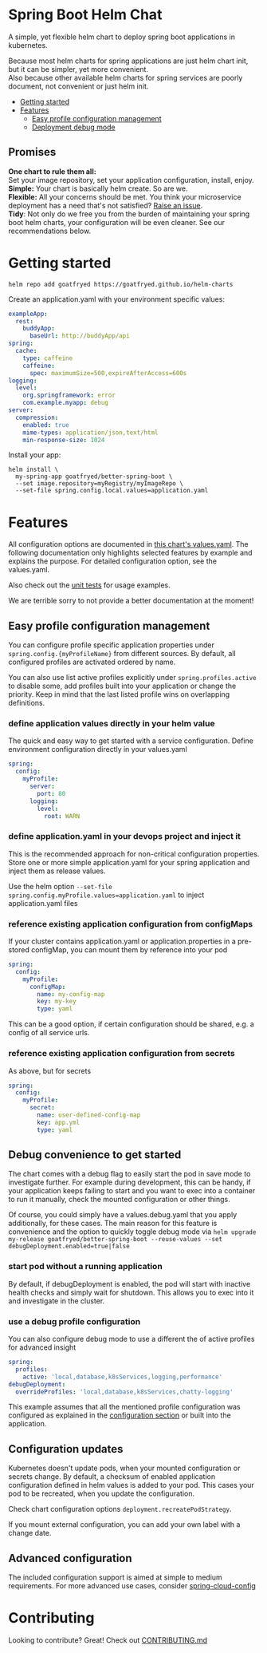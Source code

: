 <!-- omit in toc -->
# Spring Boot Helm Chat
A simple, yet flexible helm chart to deploy spring boot applications in kubernetes.

Because most helm charts for spring applications are just helm chart init,
but it can be simpler, yet more convenient.\
Also because other available helm charts for spring services are poorly document, not convenient or just helm init.

- [Getting started](#getting-started)
- [Features](#features)
    - [Easy profile configuration management](#easy-profile-configuration-management)
    - [Deployment debug mode](#)

## Promises
**One chart to rule them all:**\
Set your image repository, set your application configuration, install, enjoy.
**Simple:** Your chart is basically helm create. So are we.\
**Flexible:** All your concerns should be met. You think your microservice deployment has a need that's not satisfied? [Raise an issue](../../CONTRIBUTING.md).\
**Tidy**: Not only do we free you from the burden of maintaining your spring boot helm charts, your configuration will be even cleaner. See our recommendations below.

# Getting started
```shell
helm repo add goatfryed https://goatfryed.github.io/helm-charts
```

Create an application.yaml with your environment specific values:
```yaml
exampleApp:
  rest:
    buddyApp:
      baseUrl: http://buddyApp/api
spring:
  cache:
    type: caffeine
    caffeine:
      spec: maximumSize=500,expireAfterAccess=600s
logging:
  level:
    org.springframework: error
    com.example.myapp: debug
server:
  compression:
    enabled: true
    mime-types: application/json,text/html
    min-response-size: 1024   
```

Install your app:
```shell
helm install \
  my-spring-app goatfryed/better-spring-boot \
  --set image.repository=myRegistry/myImageRepo \
  --set-file spring.config.local.values=application.yaml
```

# Features
All configuration options are documented in [this chart's values.yaml](values.yaml). The following documentation only
highlights selected features by example and explains the purpose. For detailed configuration option, see the values.yaml.

Also check out the [unit tests](./tests) for usage examples.

We are terrible sorry to not provide a better documentation at the moment!

## Easy profile configuration management
You can configure profile specific application properties under `spring.config.{myProfileName}` from different sources.
By default, all configured profiles are activated ordered by name.

You can also use  list active profiles explicitly under `spring.profiles.active` to disable some,
add profiles built into your application or change the priority.
Keep in mind that the last listed profile wins on overlapping definitions.

### define application values directly in your helm value
The quick and easy way to get started with a service configuration. Define environment configuration directly in your
values.yaml
```yaml
spring:
  config:
    myProfile:
      server:
        port: 80
      logging:
        level:
          root: WARN
```
### define application.yaml in your devops project and inject it
This is the recommended approach for non-critical configuration properties.
Store one or more simple application.yaml for your spring application and inject them as release values.

Use the helm option `--set-file spring.config.myProfile.values=application.yaml` to inject application.yaml files

### reference existing application configuration from configMaps
If your cluster contains application.yaml or application.properties in a pre-stored configMap,
you can mount them by reference into your pod
```yaml
spring:
  config:
    myProfile:
      configMap:
        name: my-config-map
        key: my-key
        type: yaml
```
This can be a good option, if certain configuration should be shared, e.g. a config of all service urls.

### reference existing application configuration from secrets
As above, but for secrets
```yaml
spring:
  config:
    myProfile:
      secret:
        name: user-defined-config-map
        key: app.yml
        type: yaml
```

## Debug convenience to get started
The chart comes with a debug flag to easily start the pod in save mode to investigate further.
For example during development, this can be handy, if your application keeps failing to start
and you want to exec into a container to run it manually, check the mounted configuration or other things.

Of course, you could simply have a values.debug.yaml that you apply additionally, for these cases.
The main reason for this feature is convenience and the option to quickly toggle debug mode via
`helm upgrade my-release goatfryed/better-spring-boot --reuse-values --set debugDeployment.enabled=true|false`

### start pod without a running application
By default, if debugDeployment is enabled, the pod will start with inactive health checks and simply wait for shutdown.
This allows you to exec into it and investigate in the cluster.

### use a debug profile configuration
You can also configure debug mode to use a different the of active profiles for advanced insight
```yaml
spring:
  profiles:
    active: 'local,database,k8sServices,logging,performance'
debugDeployment:
  overrideProfiles: 'local,database,k8sServices,chatty-logging'
```
This example assumes that all the mentioned profile configuration was configured
as explained in the [configuration section](#easy-profile-configuration-management) or built into the application.

## Configuration updates
Kubernetes doesn't update pods, when your mounted configuration or secrets change.
By default, a checksum of enabled application configuration defined in helm values is added to your pod.
This cases your pod to be recreated, when you update the configuration.

Check chart configuration options `deployment.recreatePodStrategy`.

If you mount external configuration, you can add your own label with a change date.

## Advanced configuration
The included configuration support is aimed at simple to medium requirements.
For more advanced use cases, consider [spring-cloud-config](https://spring.io/projects/spring-cloud-config)


# Contributing
Looking to contribute? Great! Check out [CONTRIBUTING.md](../../CONTRIBUTING.md)
